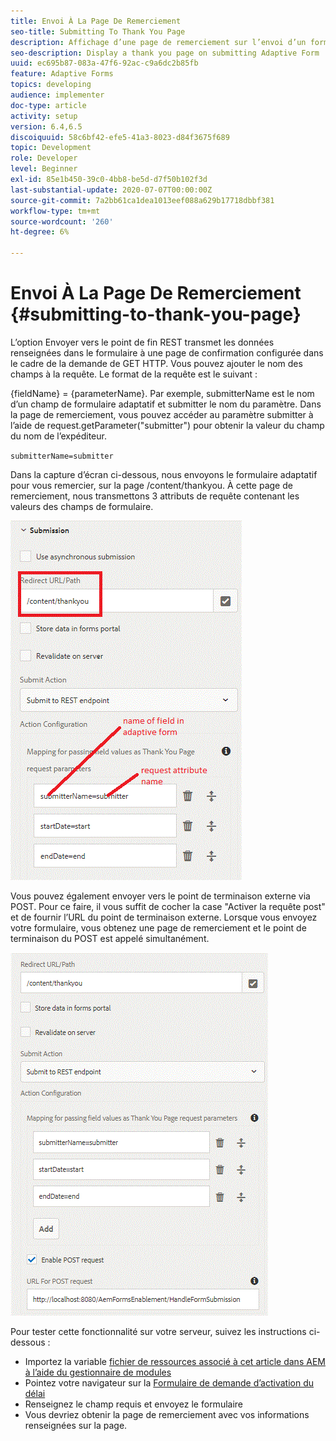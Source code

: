 ```yaml
---
title: Envoi À La Page De Remerciement
seo-title: Submitting To Thank You Page
description: Affichage d’une page de remerciement sur l’envoi d’un formulaire adaptatif
seo-description: Display a thank you page on submitting Adaptive Form
uuid: ec695b87-083a-47f6-92ac-c9a6dc2b85fb
feature: Adaptive Forms
topics: developing
audience: implementer
doc-type: article
activity: setup
version: 6.4,6.5
discoiquuid: 58c6bf42-efe5-41a3-8023-d84f3675f689
topic: Development
role: Developer
level: Beginner
exl-id: 85e1b450-39c0-4bb8-be5d-d7f50b102f3d
last-substantial-update: 2020-07-07T00:00:00Z
source-git-commit: 7a2bb61ca1dea1013eef088a629b17718dbbf381
workflow-type: tm+mt
source-wordcount: '260'
ht-degree: 6%

---
```


# Envoi À La Page De Remerciement {#submitting-to-thank-you-page}

L’option Envoyer vers le point de fin REST transmet les données renseignées dans le formulaire à une page de confirmation configurée dans le cadre de la demande de GET HTTP. Vous pouvez ajouter le nom des champs à la requête. Le format de la requête est le suivant :

\{fieldName\} = \{parameterName\}. Par exemple, submitterName est le nom d’un champ de formulaire adaptatif et submitter le nom du paramètre. Dans la page de remerciement, vous pouvez accéder au paramètre submitter à l’aide de request.getParameter(&quot;submitter&quot;) pour obtenir la valeur du champ du nom de l’expéditeur.

`submitterName=submitter`

Dans la capture d’écran ci-dessous, nous envoyons le formulaire adaptatif pour vous remercier, sur la page /content/thankyou. À cette page de remerciement, nous transmettons 3 attributs de requête contenant les valeurs des champs de formulaire.

![Page de remerciement](assets/thankyoupage.gif)

Vous pouvez également envoyer vers le point de terminaison externe via POST. Pour ce faire, il vous suffit de cocher la case &quot;Activer la requête post&quot; et de fournir l’URL du point de terminaison externe. Lorsque vous envoyez votre formulaire, vous obtenez une page de remerciement et le point de terminaison du POST est appelé simultanément.

![Configuration de capture](assets/capture.gif)

Pour tester cette fonctionnalité sur votre serveur, suivez les instructions ci-dessous :

* Importez la variable [fichier de ressources associé à cet article dans AEM à l’aide du gestionnaire de modules](assets/submittingtorestendpoint.zip)
* Pointez votre navigateur sur la [Formulaire de demande d’activation du délai](http://localhost:4502/content/dam/formsanddocuments/helpx/timeoffrequestform/jcr:content?wcmmode=disabled)
* Renseignez le champ requis et envoyez le formulaire
* Vous devriez obtenir la page de remerciement avec vos informations renseignées sur la page.

